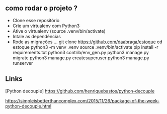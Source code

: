 ## como rodar o projeto ?
* Clone esse repositório
* Crie um virtualenv com Python3
* Ative o virtualenv (source .venv/bin/activate)
* Intale as dependências
* Rode as migrações
...
git clone https://github.com/daabraga/estoque
cd estoque
python3 -m venv .venv
source .venv/bin/activate
pip install -r requirements.txt
python3 contrib/env_gen.py
python3 manage.py migrate
python3 manage.py createsuperuser
python3 manage.py runserver


## Links

[Python decouple] https://github.com/henriquebastos/python-decouple

https://simpleisbetterthancomplex.com/2015/11/26/package-of-the-week-python-decouple.html
